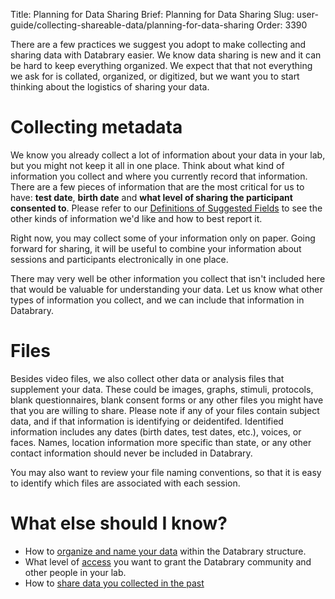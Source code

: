 Title: Planning for Data Sharing
Brief: Planning for Data Sharing
Slug: user-guide/collecting-shareable-data/planning-for-data-sharing
Order: 3390

There are a few practices we suggest you adopt to make collecting and sharing data with Databrary easier.
We know data sharing is new and it can be hard to keep everything organized.
We expect that that not everything we ask for is collated, organized, or digitized, but we want you to start thinking about the logistics of sharing your data.

# Collecting metadata

We know you already collect a lot of information about your data in your lab, but you might not keep it all in one place.
Think about what kind of information you collect and where you currently record that information.
There are a few pieces of information that are the most critical for us to have: **test date**, **birth date** and **what level of sharing the participant consented to**. Please refer to our [Definitions of Suggested Fields](planning-for-data-sharing/definitions.html) to see the other kinds of information we'd like and how to best report it.

Right now, you may collect some of your information only on paper.
Going forward for sharing, it will be useful to combine your information about sessions and participants electronically in one place.

There may very well be other information you collect that isn't included here that would be valuable for understanding your data.
Let us know what other types of information you collect, and we can include that information in Databrary.


# Files

Besides video files, we also collect other data or analysis files that supplement your data.
These could be images, graphs, stimuli, protocols, blank questionnaires, blank consent forms or any other files you might have that you are willing to share.
Please note if any of your files contain subject data, and if that information is identifying or deidentifed.
Identified information includes any dates (birth dates, test dates, etc.), voices, or faces.
Names, location information more specific than state, or any other contact information should never be included in Databrary.

You may also want to review your file naming conventions, so that it is easy to identify which files are associated with each session.

# What else should I know?

* How to [organize and name your data](../contributing-data/organizing-your-data.html) within the Databrary structure.
* What level of [access](../contributing-data/sharing-your-data.html) you want to grant the Databrary community and other people in your lab.
* How to [share data you collected in the past](grandfathering-data.html)
